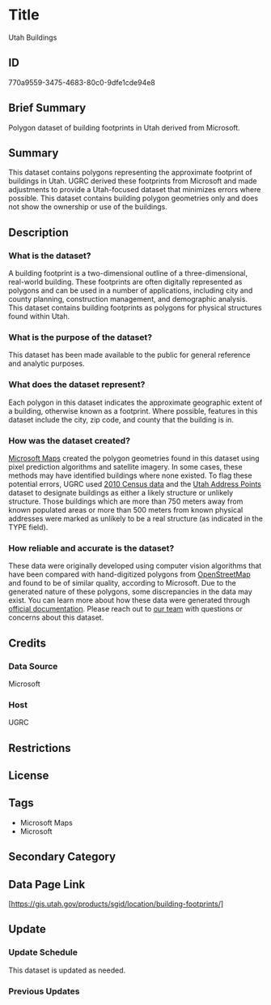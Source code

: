 # Title

Utah Buildings

## ID

770a9559-3475-4683-80c0-9dfe1cde94e8

## Brief Summary

Polygon dataset of building footprints in Utah derived from Microsoft.

## Summary

This dataset contains polygons representing the approximate footprint of buildings in Utah. UGRC derived these footprints from Microsoft and made adjustments to provide a Utah-focused dataset that minimizes errors where possible. This dataset contains building polygon geometries only and does not show the ownership or use of the buildings.

## Description

### What is the dataset?

A building footprint is a two-dimensional outline of a three-dimensional, real-world building. These footprints are often digitally represented as polygons and can be used in a number of applications, including city and county planning, construction management, and demographic analysis. This dataset contains building footprints as polygons for physical structures found within Utah.

### What is the purpose of the dataset?

This dataset has been made available to the public for general reference and analytic purposes.

<!--- Do we, or any other state agency, use this dataset for anything more specific? --->

### What does the dataset represent?

Each polygon in this dataset indicates the approximate geographic extent of a building, otherwise known as a footprint. Where possible, features in this dataset include the city, zip code, and county that the building is in.

### How was the dataset created?

[Microsoft Maps](https://www.microsoft.com/en-us/maps) created the polygon geometries found in this dataset using pixel prediction algorithms and satellite imagery. In some cases, these methods may have identified buildings where none existed. To flag these potential errors, UGRC used [2010 Census data](https://gis.utah.gov/products/sgid/demographic/population-block-areas-2010-approx/) and the [Utah Address Points](https://gis.utah.gov/products/sgid/location/address-points/) dataset to designate buildings as either a likely structure or unlikely structure. Those buildings which are more than 750 meters away from known populated areas or more than 500 meters from known physical addresses were marked as unlikely to be a real structure (as indicated in the TYPE field).

### How reliable and accurate is the dataset?

These data were originally developed using computer vision algorithms that have been compared with hand-digitized polygons from [OpenStreetMap](https://www.openstreetmap.org/#map=6/45.49/-109.36) and found to be of similar quality, according to Microsoft. Due to the generated nature of these polygons, some discrepancies in the data may exist. You can learn more about how these data were generated through [official documentation](https://github.com/microsoft/USBuildingFootprints). Please reach out to [our team](https://gis.utah.gov/contact/) with questions or concerns about this dataset.

## Credits

### Data Source

Microsoft

### Host

UGRC

## Restrictions

## License

## Tags

- Microsoft Maps
- Microsoft

## Secondary Category

## Data Page Link

[https://gis.utah.gov/products/sgid/location/building-footprints/]

## Update

### Update Schedule

This dataset is updated as needed.

### Previous Updates

